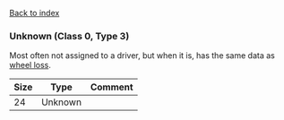 [Back to index](index.md)

### Unknown (Class 0, Type 3)

Most often not assigned to a driver, but when it is, has the same data as [wheel loss](loss_of_wheel.md).

Size|Type|Comment
-|-|-
24|Unknown|
